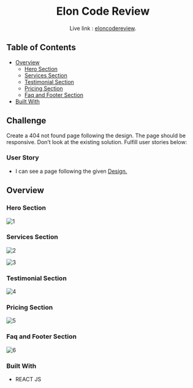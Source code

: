 
<!-- Please update value in the {}  -->

<h1 align="center">Elon Code Review</h1>

<div align="center">
   Live link : <a href="https://eloncodereview.netlify.app" target="https://eloncodereview.netlify.app" >eloncodereview</a>.
</div>


<!-- TABLE OF CONTENTS -->

## Table of Contents
- [Overview](#overview)
  - [Hero Section](#hero-section)
  - [Services Section](#hero-section)
  - [Testimonial Section](#testimonial-section)
  - [Pricing Section](#pricing-section)
  - [Faq and Footer Section](#faq-and-footer-section)
- [Built With](#built-with)


<!-- OVERVIEW -->

## Challenge

 Create a 404 not found page following the design. The page should be responsive. Don’t look at the existing solution. Fulfill user stories below:
### User Story
  - I can see a page following the given <a href="https://www.figma.com/file/QeKWLNhB13zDjJzqR22TKE" target="https://www.figma.com/file/QeKWLNhB13zDjJzqR22TKE" >Design.</a>

<!-- OVERVIEW -->

## Overview

### Hero Section

![1](https://user-images.githubusercontent.com/106573961/205418048-c419a927-17d6-4a09-b8b9-b9e3ad0c58b2.png)

### Services Section

![2](https://user-images.githubusercontent.com/106573961/205418084-43666d38-2f2e-4b9f-ac10-c14f2c71fef4.png)

![3](https://user-images.githubusercontent.com/106573961/205418095-a3e38cec-e394-4f1b-8794-8b66e283e9cc.png)

###  Testimonial Section

![4](https://user-images.githubusercontent.com/106573961/205418106-7071462d-69b9-47dd-9a35-afd0c59c3491.png)

###  Pricing Section

![5](https://user-images.githubusercontent.com/106573961/205418114-1ce58785-994a-4512-9a4d-dfb5e2147fd9.png)

###  Faq and Footer Section

![6](https://user-images.githubusercontent.com/106573961/205418122-b5d55bc1-1307-4c38-bf8a-a44528832132.png)

### Built With

<!-- This section should list any major frameworks that you built your project using. Here are a few examples.-->

- REACT JS







